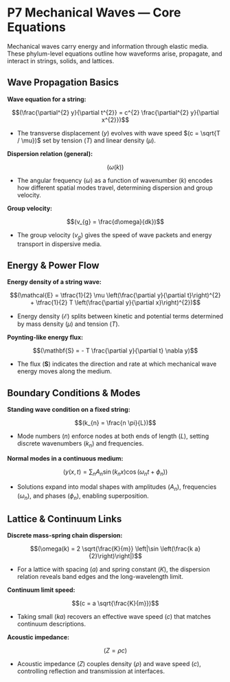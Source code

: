 # P7 Mechanical Waves — Core Equations

Mechanical waves carry energy and information through elastic media. These phylum-level equations outline how waveforms arise, propagate, and interact in strings, solids, and lattices.

## Wave Propagation Basics
**Wave equation for a string:**

$$(\frac{\partial^{2} y}{\partial t^{2}} = c^{2} \frac{\partial^{2} y}{\partial x^{2}})$$

- The transverse displacement $(y)$ evolves with wave speed $(c = \sqrt{T / \mu})$ set by tension $(T)$ and linear density $(\mu)$.

**Dispersion relation (general):**

$$(\omega(k))$$

- The angular frequency $(\omega)$ as a function of wavenumber $(k)$ encodes how different spatial modes travel, determining dispersion and group velocity.

**Group velocity:**

$$(v_{g} = \frac{d\omega}{dk})$$

- The group velocity $(v_{g})$ gives the speed of wave packets and energy transport in dispersive media.

## Energy & Power Flow
**Energy density of a string wave:**

$$(\mathcal{E} = \tfrac{1}{2} \mu \left(\frac{\partial y}{\partial t}\right)^{2} + \tfrac{1}{2} T \left(\frac{\partial y}{\partial x}\right)^{2})$$

- Energy density $(\mathcal{E})$ splits between kinetic and potential terms determined by mass density $(\mu)$ and tension $(T)$.

**Poynting-like energy flux:**

$$(\mathbf{S} = - T \frac{\partial y}{\partial t} \nabla y)$$

- The flux $(\mathbf{S})$ indicates the direction and rate at which mechanical wave energy moves along the medium.

## Boundary Conditions & Modes
**Standing wave condition on a fixed string:**

$$(k_{n} = \frac{n \pi}{L})$$

- Mode numbers $(n)$ enforce nodes at both ends of length $(L)$, setting discrete wavenumbers $(k_{n})$ and frequencies.

**Normal modes in a continuous medium:**

$$(y(x, t) = \sum_{n} A_{n} \sin(k_{n} x) \cos(\omega_{n} t + \phi_{n}))$$

- Solutions expand into modal shapes with amplitudes $(A_{n})$, frequencies $(\omega_{n})$, and phases $(\phi_{n})$, enabling superposition.

## Lattice & Continuum Links
**Discrete mass-spring chain dispersion:**

$$(\omega(k) = 2 \sqrt{\frac{K}{m}} \left|\sin \left(\frac{k a}{2}\right)\right|)$$

- For a lattice with spacing $(a)$ and spring constant $(K)$, the dispersion relation reveals band edges and the long-wavelength limit.

**Continuum limit speed:**

$$(c = a \sqrt{\frac{K}{m}})$$

- Taking small $(k a)$ recovers an effective wave speed $(c)$ that matches continuum descriptions.

**Acoustic impedance:**

$$(Z = \rho c)$$

- Acoustic impedance $(Z)$ couples density $(\rho)$ and wave speed $(c)$, controlling reflection and transmission at interfaces.
